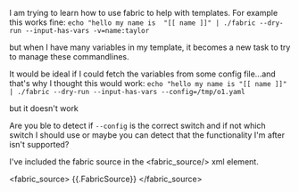 I am trying to learn how to use fabric to help with templates. For example this works fine:
`echo "hello my name is  "[[ name ]]" | ./fabric --dry-run --input-has-vars -v=name:taylor`

but when I have many variables in my template, it becomes a new task to try to manage these commandlines.

It would be ideal if I could fetch the variables from some config file...and that's why I thought this would work:
`echo "hello my name is "[[ name ]]" | ./fabric --dry-run --input-has-vars --config=/tmp/o1.yaml`

but it doesn't work

Are you ble to detect if `--config` is the correct switch and if not which switch I should use or maybe you can detect that the functionality I'm after isn't supported?

I've included the fabric source in the <fabric_source/> xml element.

<fabric_source>
{{.FabricSource}}
</fabric_source>

